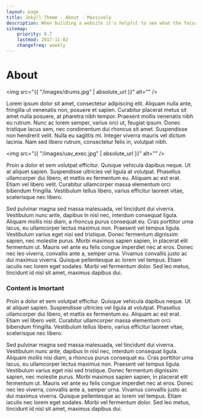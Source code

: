 ```yaml
---
layout: page
title: Jekyll Theme - About - Massively
description: When building a website it's helpful to see what the focus of your site is. This page is an example of how to show a website's focus.
sitemap:
    priority: 0.7
    lastmod: 2017-11-02
    changefreq: weekly
---
```

# About

<span class="image left"><img src="{{ "/images/drums.jpg" | absolute_url }}" alt="" /></span>

Lorem ipsum dolor sit amet, consectetur adipiscing elit. Aliquam nulla ante, fringilla ut venenatis non, posuere et sapien. Curabitur placerat metus sit amet nulla posuere, at pharetra nibh tempor. Praesent mollis venenatis nibh eu rutrum. Nunc ac lorem semper, varius orci ut, feugiat ipsum. Donec tristique lacus sem, nec condimentum dui rhoncus sit amet. Suspendisse non hendrerit velit. Nulla eu sagittis mi. Integer viverra mauris vel dictum lacinia. Nam sed libero rutrum, consectetur felis in, volutpat nibh.

<span class="image right"><img src="{{ "/images/uav_exec.jpg" | absolute_url }}" alt="" /></span>

Proin a dolor et sem volutpat efficitur. Quisque vehicula dapibus neque. Ut at aliquet sapien. Suspendisse ultricies vel ligula at volutpat. Phasellus ullamcorper dui libero, et mattis ex fermentum eu. Aliquam ac est erat. Etiam vel libero velit. Curabitur ullamcorper massa elementum orci bibendum fringilla. Vestibulum tellus libero, varius efficitur laoreet vitae, scelerisque nec libero.

Sed pulvinar magna sed massa malesuada, vel tincidunt dui viverra. Vestibulum nunc ante, dapibus in nisl nec, interdum consequat ligula. Aliquam mollis nisi diam, a rhoncus purus consequat eu. Cras porttitor urna lacus, eu ullamcorper lectus maximus non. Praesent vel tempus ligula. Vestibulum varius eget nisi sed tristique. Donec fermentum dignissim sapien, nec molestie purus. Morbi maximus sapien sapien, in placerat elit fermentum ut. Mauris vel ante eu felis congue imperdiet nec at eros. Donec nec leo viverra, convallis ante a, semper urna. Vivamus convallis justo ac dui maximus viverra. Quisque pellentesque ac lorem vel tempus. Etiam iaculis nec lorem eget sodales. Morbi vel fermentum dolor. Sed leo metus, tincidunt id nisl sit amet, maximus dapibus dui.

### Content is Imortant
<div class="box">
  <p>
  Proin a dolor et sem volutpat efficitur. Quisque vehicula dapibus neque. Ut at aliquet sapien. Suspendisse ultricies vel ligula at volutpat. Phasellus ullamcorper dui libero, et mattis ex fermentum eu. Aliquam ac est erat. Etiam vel libero velit. Curabitur ullamcorper massa elementum orci bibendum fringilla. Vestibulum tellus libero, varius efficitur laoreet vitae, scelerisque nec libero.
  </p>
</div>

Sed pulvinar magna sed massa malesuada, vel tincidunt dui viverra. Vestibulum nunc ante, dapibus in nisl nec, interdum consequat ligula. Aliquam mollis nisi diam, a rhoncus purus consequat eu. Cras porttitor urna lacus, eu ullamcorper lectus maximus non. Praesent vel tempus ligula. Vestibulum varius eget nisi sed tristique. Donec fermentum dignissim sapien, nec molestie purus. Morbi maximus sapien sapien, in placerat elit fermentum ut. Mauris vel ante eu felis congue imperdiet nec at eros. Donec nec leo viverra, convallis ante a, semper urna. Vivamus convallis justo ac dui maximus viverra. Quisque pellentesque ac lorem vel tempus. Etiam iaculis nec lorem eget sodales. Morbi vel fermentum dolor. Sed leo metus, tincidunt id nisl sit amet, maximus dapibus dui.
